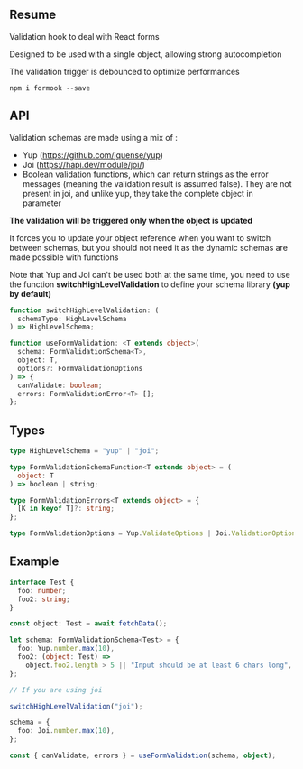 ## Resume

Validation hook to deal with React forms

Designed to be used with a single object, allowing strong autocompletion

The validation trigger is debounced to optimize performances

`npm i formook --save`

## API

Validation schemas are made using a mix of :

- Yup (https://github.com/jquense/yup)
- Joi (https://hapi.dev/module/joi/)
- Boolean validation functions, which can return strings as the error messages (meaning the validation result is assumed false). They are not present in joi, and unlike yup, they take the complete object in parameter

**The validation will be triggered only when the object is updated**

It forces you to update your object reference when you want to switch between schemas, but you should not need it as the dynamic schemas are made possible with functions

Note that Yup and Joi can't be used both at the same time, you need to use the function **switchHighLevelValidation** to define your schema library **(yup by default)**

```typescript
function switchHighLevelValidation: (
  schemaType: HighLevelSchema
) => HighLevelSchema;

function useFormValidation: <T extends object>(
  schema: FormValidationSchema<T>,
  object: T,
  options?: FormValidationOptions
) => {
  canValidate: boolean;
  errors: FormValidationError<T> [];
};
```

## Types

```typescript
type HighLevelSchema = "yup" | "joi";

type FormValidationSchemaFunction<T extends object> = (
  object: T
) => boolean | string;

type FormValidationErrors<T extends object> = {
  [K in keyof T]?: string;
};

type FormValidationOptions = Yup.ValidateOptions | Joi.ValidationOptions;
```

## Example

```typescript
interface Test {
  foo: number;
  foo2: string;
}

const object: Test = await fetchData();

let schema: FormValidationSchema<Test> = {
  foo: Yup.number.max(10),
  foo2: (object: Test) =>
    object.foo2.length > 5 || "Input should be at least 6 chars long",
};

// If you are using joi

switchHighLevelValidation("joi");

schema = {
  foo: Joi.number.max(10),
};

const { canValidate, errors } = useFormValidation(schema, object);
```
